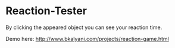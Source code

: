# Reaction-Tester

By clicking the appeared object you can see your reaction time.

Demo here: http://www.bkalyani.com/projects/reaction-game.html
